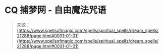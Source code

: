 <!--yml

分类: 未分类

日期: 2024-06-12 19:04:37

-->

# CQ 捕梦网 - 自由魔法咒语

> 来源：[https://www.spellsofmagic.com/spells/spiritual_spells/dream_spells/21288/page.html#0001-01-01](https://www.spellsofmagic.com/spells/spiritual_spells/dream_spells/21288/page.html#0001-01-01)

